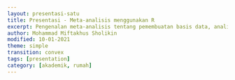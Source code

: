 ```yaml
---
layout: presentasi-satu
title: Presentasi - Meta-analisis menggunakan R
excerpt: Pengenalan meta-analisis tentang pemembuatan basis data, analisis data, dan intepretasi hasil
author: Mohammad Miftakhus Sholikin
modified: 10-01-2021
theme: simple
transition: convex 
tags: [presentation]
category: [akademik, rumah]
---
```




<section data-markdown 
	data-transition="zoom"
	id = "sampul">
	<script>	
	<h2><a href = "{{site.baseurl}}/laman/akademik/">Pelatihan Meta-Analisis Menggunakan R</a></h2>
	</script>
</section>


<section data-markdown
	data-transition="zoom">
	<script>	
	<img src={{site.baseurl}}/images/postingan/2021-01-10-presentasi-pelatihan-metal/rober-gentleman.jpg width="150" height="150">
	<img src={{site.baseurl}}/images/postingan/2021-01-10-presentasi-pelatihan-metal/ross-Ihaka.jpg width="150" height="150">

	--[rober-gentleman](https://mathgenealogy.org/id.php?id=26386)--
	--[ross-Ihaka](https://en.wikipedia.org/wiki/Ross_Ihaka)--

	<img src={{site.baseurl}}/images/postingan/2021-01-10-presentasi-pelatihan-metal/rlogo.svg width="85" height="85">

	https://cran.r-project.org/
	
	<small>Kembali ke <a href="#/sampul">sampul</a> atau <a href="{{site.baseurl}}/laman/akademik/">akademik</a> bisa juga <a href="{{site.baseurl}}/akademik/rumah/presentasi-pelatihan-metal/?print-pdf#/sampul">print pdf</a></small>
	</script>	
</section>


<section data-markdown
  data-transition="zoom">
  <script>
	<img src={{site.baseurl}}/images/postingan/2021-01-10-presentasi-pelatihan-metal/presentasi-metal-1.svg width="575" height="575">
	</script>
</section>


<section data-markdown
	data-transition="zoom">
	<script>
	<h3><a href="#/sampul">Apa itu __Metal__ (Meta-Analisis)?</a></h3>

	<img src={{site.baseurl}}/images/postingan/2021-01-10-presentasi-pelatihan-metal/presentasi-metal-2.svg width="475" height="475">

	</script>
</section>


<section data-markdown
	data-transition="zoom">
	<script>
	<h3><a href="#/sampul">Penentuan dan Pecarian Topik Metal</a></h3>

	<img src={{site.baseurl}}/images/postingan/2021-01-10-presentasi-pelatihan-metal/presentasi-metal-3.svg width="475" height="475">

	</script>
</section>


<section data-markdown
	data-transition="zoom">
	<script>
	<h3><a href="#/sampul">PRISMA dan Metal</a></h3>

	<img src={{site.baseurl}}/images/postingan/2021-01-10-presentasi-pelatihan-metal/presentasi-metal-4.svg width="475" height="475">
	
	</script>
</section>


<section data-markdown
	data-transition="zoom">
	<script>
	<h3><a href="#/sampul">Penyususnan Data dan Analisis dengan R</a></h3>

	<img src={{site.baseurl}}/images/postingan/2021-01-10-presentasi-pelatihan-metal/presentasi-metal-5.svg width="475" height="475">
	
	</script>
</section>


<section data-markdown
	data-transition-speed="fast">
	<script>
	Presentasi ini dibuat menggunakan [Reveal.js Demo Website](https://lab.hakim.se/reveal-js/#/)
	
	<small>Kembali ke <a href="#/sampul">sampul</a> atau <a href="{{site.baseurl}}/laman/akademik/">akademik</small></a></small>
	</script>
</section>
